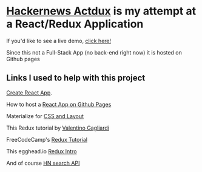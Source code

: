 # [Hackernews Actdux](https://dcoco1890.github.io/hackernews-actdux/) is my attempt at a React/Redux Application

If you'd like to see a live demo, [click here!](https://dcoco1890.github.io/hackernews-actdux/)

Since this not a Full-Stack App (no back-end right now) it is hosted on Github pages  






## Links I used to help with this project

[Create React App](https://github.com/facebook/create-react-app).

How to host a [React App on Github Pages](https://github.com/gitname/react-gh-pages)

Materialize for [CSS and Layout](https://materializecss.com/)

This Redux tutorial by [Valentino Gagliardi](https://www.valentinog.com/blog/redux/)

FreeCodeCamp's [Redux Tutorial](https://www.freecodecamp.org/learn/front-end-libraries/redux/)

This egghead.io [Redux Intro](https://egghead.io/courses/getting-started-with-redux)

And of course [HN search API](https://hn.algolia.com/api)


